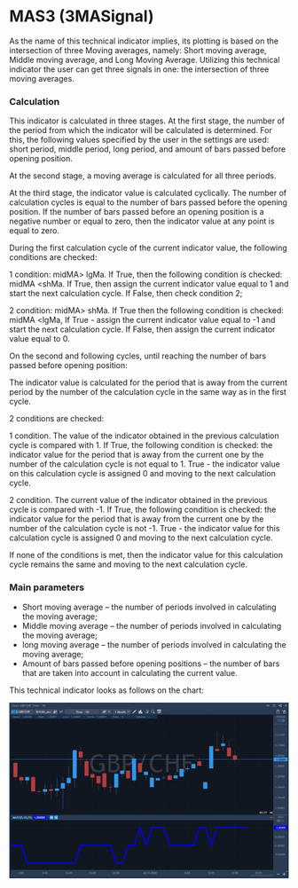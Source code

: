 # MAS3 \(3MASignal\)

As the name of this technical indicator implies, its plotting is based on the intersection of three Moving averages, namely: Short moving average, Middle moving average, and Long Moving Average. Utilizing this technical indicator the user can get three signals in one: the intersection of three moving averages.

### Calculation

This indicator is calculated in three stages. At the first stage, the number of the period from which the indicator will be calculated is determined. For this, the following values specified by the user in the settings are used: short period, middle period, long period, and amount of bars passed before opening position. 

At the second stage, a moving average is calculated for all three periods. 

At the third stage, the indicator value is calculated cyclically. The number of calculation cycles is equal to the number of bars passed before the opening position. If the number of bars passed before an opening position is a negative number or equal to zero, then the indicator value at any point is equal to zero. 

During the first calculation cycle of the current indicator value, the following conditions are checked:

1 condition: midMA&gt; lgMa. If True, then the following condition is checked: midMA &lt;shMa. If True, then assign the current indicator value equal to 1 and start the next calculation cycle. If False, then check condition 2;

2 condition: midMA&gt; shMa. If True then the following condition is checked: midMA &lt;lgMa, If True - assign the current indicator value equal to -1 and start the next calculation cycle. If False, then assign the current indicator value equal to 0.

On the second and following cycles, until reaching the number of bars passed before opening position:

The indicator value is calculated for the period that is away from the current period by the number of the calculation cycle in the same way as in the first cycle.

2 conditions are checked:

1 condition. The value of the indicator obtained in the previous calculation cycle is compared with 1. If True, the following condition is checked: the indicator value for the period that is away from the current one by the number of the calculation cycle is not equal to 1. True - the indicator value on this calculation cycle is assigned 0 and moving to the next calculation cycle.

2 condition. The current value of the indicator obtained in the previous cycle is compared with -1. If True, the following condition is checked: the indicator value for the period that is away from the current one by the number of the calculation cycle is not -1. True - the indicator value for this calculation cycle is assigned 0 and moving to the next calculation cycle.

If none of the conditions is met, then the indicator value for this calculation cycle remains the same and moving to the next calculation cycle.

### Main parameters

* Short moving average – the number of periods involved in calculating the moving average;
* Middle moving average – the number of periods involved in calculating the moving average;
* long moving average – the number of periods involved in calculating the moving average;
* Amount of bars passed before opening positions – the number of bars that are taken into account in calculating the current value.

This technical indicator looks as follows on the chart:

![](../../../../.gitbook/assets/screenshot_1%20%2817%29.jpg)

